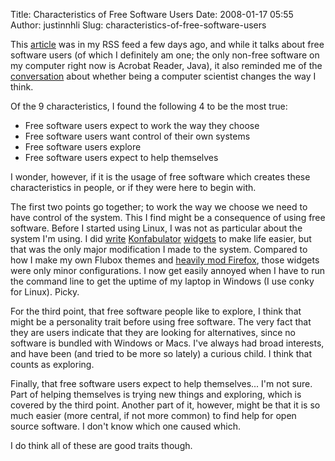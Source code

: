 Title: Characteristics of Free Software Users
Date: 2008-01-17 05:55
Author: justinnhli
Slug: characteristics-of-free-software-users

This
[article](http://itmanagement.earthweb.com/osrc/article.php/3720506) was
in my RSS feed a few days ago, and while it talks about free software
users (of which I definitely am one; the only non-free software on my
computer right now is Acrobat Reader, Java), it also reminded me of the
[conversation](http://ninghui48.blogspot.com/2007/11/computer-science-problem-solving.html)
about whether being a computer scientist changes the way I think.

Of the 9 characteristics, I found the following 4 to be the most true:

-   Free software users expect to work the way they choose
-   Free software users want control of their own systems
-   Free software users explore
-   Free software users expect to help themselves

I wonder, however, if it is the usage of free software which creates
these characteristics in people, or if they were here to begin with.

The first two points go together; to work the way we choose we need to
have control of the system. This I find might be a consequence of using
free software. Before I started using Linux, I was not as particular
about the system I'm using. I did
[write](http://widgets.yahoo.com/widgets/konspose-notes)
[Konfabulator](http://widgets.yahoo.com/widgets/text-calendar)
[widgets](http://widgets.yahoo.com/widgets/notes) to make life easier,
but that was the only major modification I made to the system. Compared
to how I make my own Flubox themes and [heavily mod
Firefox](http://ninghui48.blogspot.com/2007/12/pimpin-firefox.html),
those widgets were only minor configurations. I now get easily annoyed
when I have to run the command line to get the uptime of my laptop in
Windows (I use conky for Linux). Picky.

For the third point, that free software people like to explore, I think
that might be a personality trait before using free software. The very
fact that they are users indicate that they are looking for
alternatives, since no software is bundled with Windows or Macs. I've
always had broad interests, and have been (and tried to be more so
lately) a curious child. I think that counts as exploring.

Finally, that free software users expect to help themselves... I'm not
sure. Part of helping themselves is trying new things and exploring,
which is covered by the third point. Another part of it, however, might
be that it is so much easier (more central, if not more common) to find
help for open source software. I don't know which one caused which.

I do think all of these are good traits though.

